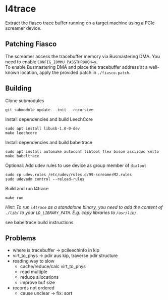 # l4trace

Extract the fiasco trace buffer running on a target machine using a
PCIe screamer device.

## Patching Fiasco
The screamer access the tracebuffer memory via Busmastering DMA.
You need to enable `CONFIG_IOMMU_PASSTHROUGH=y`. \
To enable Busmastering DMA and place the tracebuffer address at
a well-known location, apply the provided patch
in `./fiasco.patch`.

## Building
Clone submodules
```
git submodule update --init --recursive
```

Install dependencies and build LeechCore
```
sudo apt install libusb-1.0-0-dev 
make leechcore
```

Install dependencies and build babeltrace
```
sudo apt install automake autoconf libtool flex bison asciidoc xmlto
make babeltrace
```

Optional: Add udev rules to use device as group member of `dialout`
```
sudo cp udev.rules /etc/udev/rules.d/99-screamerM2.rules
sudo udevadm control --reload-rules
```

Build and run l4trace
```
make run
```
*Hint: To run `l4trace` as a standalone binary, you need to add
the content of `./lib/` to your `LD_LIBRARY_PATH`.
E.g. copy libraries to `/usr/lib/`.*

see babeltrace build instructions

## Problems
- where is tracebuffer -> pcileechinfo in kip
- virt_to_phys -> pdir aus kip, traverse pdir structure
- reading way to slow
	- cache/reduce/calc virt_to_phys
	- read multiple
	- reduce allocations
	- improve buf size
- records not ordered
	- cause unclear
	-> fix: sort
